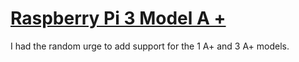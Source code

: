 <h1><u>Raspberry Pi 3 Model A +</u></h1>

I had the random urge to add support for the 1 A+ and 3 A+ models.

